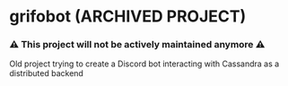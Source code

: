 # grifobot (ARCHIVED PROJECT)
### :warning: This project will not be actively maintained anymore :warning:

Old project trying to create a Discord bot interacting with Cassandra as a distributed backend
